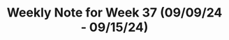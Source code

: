 ---
title: Weekly Note for Week 37 (09/09/24 - 09/15/24)
monday: 🏫 Toppenish Campus
tuesday: 🚘 Community Appts
wednesday: 🚘 Community Appts, 🏫 Toppenish Campus, 🌃 CBC Campus
thursday: 🚘 Community Appts
friday: 🫥 by appt only
saturday: 🫥 by appt only
sunday: 🫥 by appt only
---